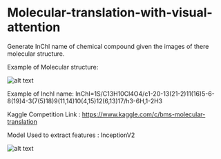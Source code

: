 # Molecular-translation-with-visual-attention

Generate InChl name of chemical compound given the images of there molecular structure.

Example of Molecular structure:

![alt text](https://www.researchgate.net/profile/Thomas-Jovic/publication/343832852/figure/fig2/AS:978751408054274@1610363928260/Chemical-structure-of-vitamin-C-ascorbic-acid.png)

Example of Inchl name: InChI=1S/C13H10Cl4O4/c1-20-13(21-2)11(16)5-6-8(19)4-3(7(5)18)9(11,14)10(4,15)12(6,13)17/h3-6H,1-2H3

Kaggle Competition Link : https://www.kaggle.com/c/bms-molecular-translation

Model Used to extract features : InceptionV2

![alt text](https://paperswithcode.com/media/methods/inceptionv3onc--oview_vjAbOfw.png)

